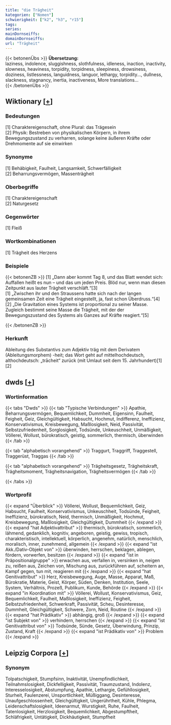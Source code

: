 ```yaml
---
title: "die Trägheit"
kategorien: ["Nomen"]
schwierigkeit: ["k2", "h3", "r15"]
tags:
series:
mainDornseiffs:
domainDornseiffs:
url: "Trägheit"
---
```


{{< betonenÜbs >}}
**Übersetzung:**  
laziness, indolence, sluggishness, slothfulness, idleness, inaction, inactivity, slowness, heaviness, torpidity, torpidness, sleepiness, drowsiness, doziness, listlessness, languidness, languor, lethargy, torpidity..., dullness, slackness, stagnancy, inertia, inactiveness, More translations...  
{{< /betonenÜbs >}}

## Wiktionary [[+](https://de.wiktionary.org/wiki/Trägheit)]

### Bedeutungen
[1] Charaktereigenschaft, ohne Plural: das Trägesein  
[2] Physik: Bestreben von physikalischen Körpern, in ihrem Bewegungszustand zu verharren, solange keine äußeren Kräfte oder Drehmomente auf sie einwirken  

### Synonyme
[1] Behäbigkeit, Faulheit, Langsamkeit, Schwerfälligkeit  
[2] Beharrungsvermögen, Massenträgheit  

### Oberbegriffe
[1] Charaktereigenschaft  
[2] Naturgesetz  

### Gegenwörter
[1] Fleiß  

### Wortkombinationen
[1] Trägheit des Herzens  

### Beispiele
{{< betonenZB >}}
[1] „Dann aber kommt Tag 8, und das Blatt wendet sich: Auffallen heißt es nun – und das um jeden Preis. Blöd nur, wenn man diesen Zeitpunkt aus lauter Trägheit verschläft.“[3]  
[1] „Zwischen ihr und den Straussens hatte sich nach der langen gemeinsamen Zeit eine Trägheit eingestellt, ja, fast schon Überdruss.“[4]  
[2] „Die Gravitation eines Systems ist proportional zu seiner Masse. Zugleich bestimmt seine Masse die Trägheit, mit der der Bewegungszustand des Systems als Ganzes auf Kräfte reagiert.“[5]  

{{< /betonenZB >}}
### Herkunft
Ableitung des Substantivs zum Adjektiv träg mit dem Derivatem (Ableitungsmorphem) -heit; das Wort geht auf mittelhochdeutsch, althochdeutsch: „trācheit“ zurück (mit Umlaut seit dem 15. Jahrhundert)[1][2]  



## dwds [[+](https://www.dwds.de/wb/Trägheit)]

### Wortinformation
{{< tabs "Dwds" >}}
{{< tab "Typische Verbindungen" >}}
Apathie, Beharrungsvermögen, Bequemlichkeit, Dummheit, Eigensinn, Faulheit, Feigheit, Geiz, Gleichgültigkeit, Habsucht, Hochmut, Indifferenz, Ineffizienz, Konservativismus, Kreisbewegung, Maßlosigkeit, Neid, Passivität, Selbstzufriedenheit, Sorglosigkeit, Todsünde, Unkeuschheit, Unmäßigkeit, Völlerei, Wollust, bürokratisch, geistig, sommerlich, thermisch, überwinden
{{< /tab >}}

{{< tab "alphabetisch vorangehend" >}}
Traggurt, Traggriff, Traggestell, Traggerüst, Traggas
{{< /tab >}}

{{< tab "alphabetisch vorangehend" >}}
Trägheitsgesetz, Trägheitskraft, Trägheitsmoment, Trägheitsnavigation, Trägheitsvermögen
{{< /tab >}}

{{< /tabs >}}

### Wortprofil
{{< expand "Überblick" >}} Völlerei, Wollust, Bequemlichkeit, Geiz, Habsucht, Faulheit, Konservativismus, Unkeuschheit, Todsünde, Feigheit, Ineffizienz, bürokratisch, Neid, thermisch, Unmäßigkeit, Hochmut, Kreisbewegung, Maßlosigkeit, Gleichgültigkeit, Dummheit {{< /expand >}}
{{< expand "hat Adjektivattribut" >}} thermisch, bürokratisch, sommerlich, lähmend, gedanklich, kognitiv, angeboren, geistig, gewiss, tropisch, charakteristisch, intellektuell, körperlich, angenehm, natürlich, menschlich, moralisch, inner, zunehmend, allgemein {{< /expand >}}
{{< expand "ist Akk./Dativ-Objekt von" >}} überwinden, herrschen, beklagen, ablegen, fördern, vorwerfen, besitzen {{< /expand >}}
{{< expand "ist in Präpositionalgruppe" >}} erwachen aus, verfallen in, versinken in, neigen zu, reißen aus, Zeichen von, Mischung aus, zurückführen auf, scheitern an, Kampf gegen, tun mit, reagieren mit {{< /expand >}}
{{< expand "hat Genitivattribut" >}} Herz, Kreisbewegung, Auge, Masse, Apparat, Maß, Bürokratie, Materie, Geist, Körper, Süden, Denken, Institution, Seele, System, Verhältnis, Prozeß, Publikum, Kunde, Behörde {{< /expand >}}
{{< expand "in Koordination mit" >}} Völlerei, Wollust, Konservativismus, Geiz, Bequemlichkeit, Faulheit, Maßlosigkeit, Ineffizienz, Feigheit, Selbstzufriedenheit, Schwerkraft, Passivität, Scheu, Desinteresse, Dummheit, Gleichgültigkeit, Schwere, Zorn, Neid, Routine {{< /expand >}}
{{< expand "hat Prädikativ" >}} abhängig, groß {{< /expand >}}
{{< expand "ist Subjekt von" >}} verhindern, herrschen {{< /expand >}}
{{< expand "ist Genitivattribut von" >}} Todsünde, Sünde, Gesetz, Überwindung, Prinzip, Zustand, Kraft {{< /expand >}}
{{< expand "ist Prädikativ von" >}} Problem {{< /expand >}}

## Leipzig Corpora [[+](https://corpora.uni-leipzig.de/en/res?word=Trägheit&corpusId=deu_newscrawl-public_2018)]


### Synonym
Tolpatschigkeit, Stumpfsinn, Inaktivität, Unempfindlichkeit, Teilnahmslosigkeit, Dickfelligkeit, Passivität, Traumzustand, Indolenz, Interesselosigkeit, Abstumpfung, Apathie, Lethargie, Gefühllosigkeit, Sturheit, Faulenzerei, Unsportlichkeit, Müßiggang, Desinteresse, Unaufgeschlossenheit, Gleichgültigkeit, Ungerührtheit, Kühle, Phlegma, Leidenschaftslosigkeit, Ideenarmut, Wurstigkeit, Ruhe, Faulheit, Tatenlosigkeit, Herzlosigkeit, Bequemlichkeit, Abgestumpftheit, Schläfrigkeit, Untätigkeit, Dickhäutigkeit, Stumpfheit

